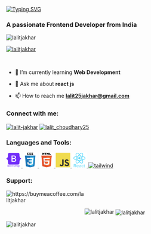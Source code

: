 <a href="https://git.io/typing-svg"><img src="https://readme-typing-svg.demolab.com?font=Fira+Code&pause=1000&color=3DF73D&width=435&lines=Hi+%F0%9F%91%8B%2C+I'm+Lalit+Jakhar" alt="Typing SVG" /></a>
<h3 align="left">A passionate Frontend Developer from India</h3>

<p align="left"> <img src="https://komarev.com/ghpvc/?username=lalitjakhar&label=Profile%20views&color=0e75b6&style=flat" alt="lalitjakhar" /> </p>

<p align="left"> <a href="https://github.com/ryo-ma/github-profile-trophy"><img src="https://github-profile-trophy.vercel.app/?username=lalitjakhar" alt="lalitjakhar" /></a> </p>

<p align="left"> <a href="https://twitter.com/" target="blank"><img src="https://img.shields.io/twitter/follow/?logo=twitter&style=for-the-badge" alt="" /></a> </p>

- 🌱 I’m currently learning **Web Development**

- 💬 Ask me about **react js**

- 📫 How to reach me **lalit25jakhar@gmail.com**

<h3 align="left">Connect with me:</h3>
<p align="left">
<a href="https://linkedin.com/in/lalit-jakhar" target="blank"><img align="center" src="https://raw.githubusercontent.com/rahuldkjain/github-profile-readme-generator/master/src/images/icons/Social/linked-in-alt.svg" alt="lalit-jakhar" height="30" width="40" /></a>
<a href="https://instagram.com/lalit_choudhary25" target="blank"><img align="center" src="https://raw.githubusercontent.com/rahuldkjain/github-profile-readme-generator/master/src/images/icons/Social/instagram.svg" alt="lalit_choudhary25" height="30" width="40" /></a>
</p>

<h3 align="left">Languages and Tools:</h3>
<p align="left"> <a href="https://getbootstrap.com" target="_blank" rel="noreferrer"> <img src="https://raw.githubusercontent.com/devicons/devicon/master/icons/bootstrap/bootstrap-plain-wordmark.svg" alt="bootstrap" width="40" height="40"/> </a> <a href="https://www.w3schools.com/css/" target="_blank" rel="noreferrer"> <img src="https://raw.githubusercontent.com/devicons/devicon/master/icons/css3/css3-original-wordmark.svg" alt="css3" width="40" height="40"/> </a> <a href="https://www.w3.org/html/" target="_blank" rel="noreferrer"> <img src="https://raw.githubusercontent.com/devicons/devicon/master/icons/html5/html5-original-wordmark.svg" alt="html5" width="40" height="40"/> </a> <a href="https://developer.mozilla.org/en-US/docs/Web/JavaScript" target="_blank" rel="noreferrer"> <img src="https://raw.githubusercontent.com/devicons/devicon/master/icons/javascript/javascript-original.svg" alt="javascript" width="40" height="40"/> </a> <a href="https://reactjs.org/" target="_blank" rel="noreferrer"> <img src="https://raw.githubusercontent.com/devicons/devicon/master/icons/react/react-original-wordmark.svg" alt="react" width="40" height="40"/> </a> <a href="https://tailwindcss.com/" target="_blank" rel="noreferrer"> <img src="https://www.vectorlogo.zone/logos/tailwindcss/tailwindcss-icon.svg" alt="tailwind" width="40" height="40"/> </a> </p>

<h3 align="left">Support:</h3>
<p><a href="https://www.buymeacoffee.com/https://buymeacoffee.com/lalitjakhar"> <img align="left" src="https://cdn.buymeacoffee.com/buttons/v2/default-yellow.png" height="50" width="210" alt="https://buymeacoffee.com/lalitjakhar" /></a></p><br><br>

<p><img align="left" src="https://github-readme-stats.vercel.app/api/top-langs?username=lalitjakhar&show_icons=true&locale=en&layout=compact" alt="lalitjakhar" /></p>

<p>&nbsp;<img align="center" src="https://github-readme-stats.vercel.app/api?username=lalitjakhar&show_icons=true&locale=en" alt="lalitjakhar" /></p>

<p><img align="center" src="https://github-readme-streak-stats.herokuapp.com/?user=lalitjakhar&" alt="lalitjakhar" /></p>
